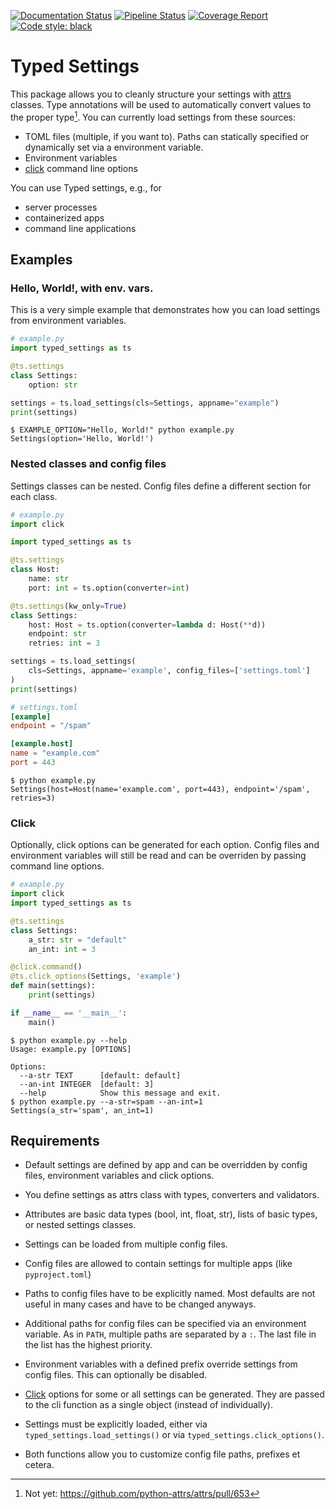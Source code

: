 [![Documentation Status](https://readthedocs.org/projects/typed-settings/badge/?version=latest)](https://typed-settings.readthedocs.io/en/latest/?badge=latest)
[![Pipeline Status](https://gitlab.com/sscherfke/typed-settings/badges/main/pipeline.svg)](https://gitlab.com/sscherfke/typed-settings/-/commits/main)
[![Coverage Report](https://gitlab.com/sscherfke/typed-settings/badges/main/coverage.svg)](https://gitlab.com/sscherfke/typed-settings/-/commits/main)
[![Code style: black](https://img.shields.io/badge/code%20style-black-000000.svg)](https://github.com/psf/black)

# Typed Settings

This package allows you to cleanly structure your settings with [attrs](https://www.attrs.org) classes.
Type annotations will be used to automatically convert values to the
proper type[^1].
You can currently load settings from these sources:

- TOML files (multiple, if you want to).  Paths can statically specified or dynamically set via a environment variable.
- Environment variables
- [click](https://click.palletsprojects.com) command line options

You can use Typed settings, e.g., for

- server processes
- containerized apps
- command line applications

[^1]: Not yet: https://github.com/python-attrs/attrs/pull/653

## Examples

### Hello, World!, with env. vars.

This is a very simple example that demonstrates how you can load settings from environment variables.

```python
# example.py
import typed_settings as ts

@ts.settings
class Settings:
    option: str

settings = ts.load_settings(cls=Settings, appname="example")
print(settings)
```

```console
$ EXAMPLE_OPTION="Hello, World!" python example.py
Settings(option='Hello, World!')
```


### Nested classes and config files

Settings classes can be nested.
Config files define a different section for each class.

```python
# example.py
import click

import typed_settings as ts

@ts.settings
class Host:
    name: str
    port: int = ts.option(converter=int)

@ts.settings(kw_only=True)
class Settings:
    host: Host = ts.option(converter=lambda d: Host(**d))
    endpoint: str
    retries: int = 3

settings = ts.load_settings(
    cls=Settings, appname='example', config_files=['settings.toml']
)
print(settings)
```

```toml
# settings.toml
[example]
endpoint = "/spam"

[example.host]
name = "example.com"
port = 443
```

```console
$ python example.py
Settings(host=Host(name='example.com', port=443), endpoint='/spam', retries=3)
```


### Click

Optionally, click options can be generated for each option.  Config files and environment variables will still be read and can be overriden by passing command line options.


```python
# example.py
import click
import typed_settings as ts

@ts.settings
class Settings:
    a_str: str = "default"
    an_int: int = 3

@click.command()
@ts.click_options(Settings, 'example')
def main(settings):
    print(settings)

if __name__ == '__main__':
    main()
```

```console
$ python example.py --help
Usage: example.py [OPTIONS]

Options:
  --a-str TEXT      [default: default]
  --an-int INTEGER  [default: 3]
  --help            Show this message and exit.
$ python example.py --a-str=spam --an-int=1
Settings(a_str='spam', an_int=1)
```


## Requirements

- Default settings are defined by app and can be overridden by config
  files, environment variables and click options.

- You define settings as attrs class with types, converters and
  validators.

- Attributes are basic data types (bool, int, float, str), lists of
  basic types, or nested settings classes.

- Settings can be loaded from multiple config files.

- Config files are allowed to contain settings for multiple apps (like
  `pyproject.toml`)

- Paths to config files have to be explicitly named.  Most defaults are
  not useful in many cases and have to be changed anyways.

- Additional paths for config files can be specified via an environment
  variable.  As in `PATH`, multiple paths are separated by a `:`.  The
  last file in the list has the highest priority.

- Environment variables with a defined prefix override settings from
  config files.  This can optionally be disabled.

- [Click](https://click.palletsprojects.com/) options for some or all
  settings can be generated.  They are passed to the cli function as
  a single object (instead of individually).

- Settings must be explicitly loaded, either via
  `typed_settings.load_settings()` or via
  `typed_settings.click_options()`.

- Both functions allow you to customize config file paths, prefixes et
  cetera.
